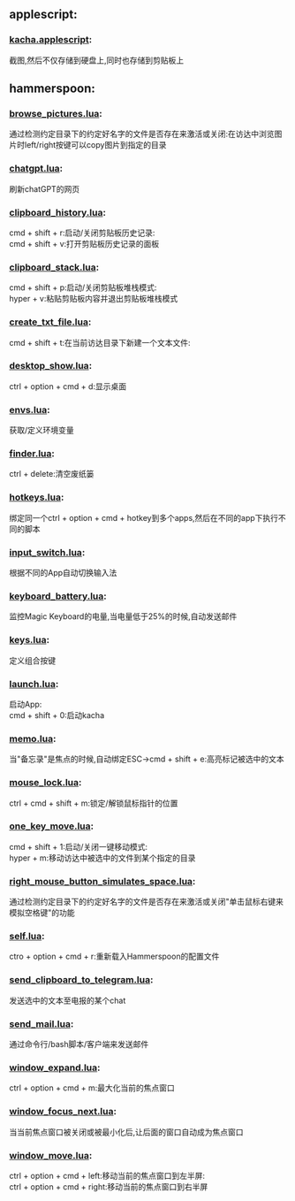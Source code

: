 ## applescript:
### [kacha.applescript](applescripts/kacha.applescript):<br>
截图,然后不仅存储到硬盘上,同时也存储到剪贴板上

## hammerspoon:
### [browse_pictures.lua](hammerspoon/modules/browse_pictures.lua):<br>
通过检测约定目录下的约定好名字的文件是否存在来激活或关闭:在访达中浏览图片时left/right按键可以copy图片到指定的目录

### [chatgpt.lua](hammerspoon/modules/chatgpt.lua):<br>
刷新chatGPT的网页

### [clipboard_history.lua](hammerspoon/modules/clipboard_history.lua):<br>
cmd + shift + r:启动/关闭剪贴板历史记录:<br>
cmd + shift + v:打开剪贴板历史记录的面板

### [clipboard_stack.lua](hammerspoon/modules/clipboard_stack.lua):<br>
cmd + shift + p:启动/关闭剪贴板堆栈模式:<br>
hyper + v:粘贴剪贴板内容并退出剪贴板堆栈模式

### [create_txt_file.lua](hammerspoon/modules/create_txt_file.lua):<br>
cmd + shift + t:在当前访达目录下新建一个文本文件:<br>

### [desktop_show.lua](hammerspoon/modules/desktop_show.lua):<br>
ctrl + option + cmd + d:显示桌面

### [envs.lua](hammerspoon/modules/envs.lua):<br>
获取/定义环境变量

### [finder.lua](hammerspoon/modules/finder.lua):<br>
ctrl + delete:清空废纸篓

### [hotkeys.lua](hammerspoon/modules/hotkeys.lua):<br>
绑定同一个ctrl + option + cmd + hotkey到多个apps,然后在不同的app下执行不同的脚本

### [input_switch.lua](hammerspoon/modules/input_switch.lua):<br>
根据不同的App自动切换输入法

### [keyboard_battery.lua](hammerspoon/modules/keyboard_battery.lua):<br>
监控Magic Keyboard的电量,当电量低于25%的时候,自动发送邮件

### [keys.lua](hammerspoon/modules/keys.lua):<br>
定义组合按键

### [launch.lua](hammerspoon/modules/launch.lua):<br>
启动App:<br>
cmd + shift + 0:启动kacha

### [memo.lua](hammerspoon/modules/memo.lua):<br>
当"备忘录"是焦点的时候,自动绑定ESC->cmd + shift + e:高亮标记被选中的文本

### [mouse_lock.lua](hammerspoon/modules/mouse_lock.lua):<br>
ctrl + cmd + shift + m:锁定/解锁鼠标指针的位置

### [one_key_move.lua](hammerspoon/modules/one_key_move.lua):<br>
cmd + shift + 1:启动/关闭一键移动模式:<br>
hyper + m:移动访达中被选中的文件到某个指定的目录

### [right_mouse_button_simulates_space.lua](hammerspoon/modules/right_mouse_button_simulates_space.lua):<br>
通过检测约定目录下的约定好名字的文件是否存在来激活或关闭"单击鼠标右键来模拟空格键"的功能

### [self.lua](hammerspoon/modules/self.lua):<br>
ctro + option + cmd + r:重新载入Hammerspoon的配置文件

### [send_clipboard_to_telegram.lua](hammerspoon/modules/send_clipboard_to_telegram.lua):<br>
发送选中的文本至电报的某个chat

### [send_mail.lua](hammerspoon/modules/send_mail.lua):<br>
通过命令行/bash脚本/客户端来发送邮件

### [window_expand.lua](hammerspoon/modules/window_expand.lua):<br>
ctrl + option + cmd + m:最大化当前的焦点窗口

### [window_focus_next.lua](hammerspoon/modules/window_focus_next.lua):<br>
当当前焦点窗口被关闭或被最小化后,让后面的窗口自动成为焦点窗口

### [window_move.lua](hammerspoon/modules/window_move.lua):<br>
ctrl + option + cmd + left:移动当前的焦点窗口到左半屏:<br>
ctrl + option + cmd + right:移动当前的焦点窗口到右半屏
